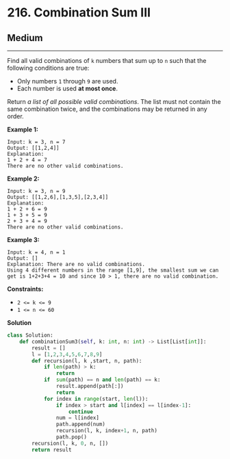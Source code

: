 # 216. Combination Sum III

## Medium

***

Find all valid combinations of `k` numbers that sum up to `n` such that the following conditions are true:

* Only numbers `1` through `9` are used.
* Each number is used **at most once**.

Return _a list of all possible valid combinations_. The list must not contain the same combination twice, and the combinations may be returned in any order.

&#x20;

**Example 1:**

```
Input: k = 3, n = 7
Output: [[1,2,4]]
Explanation:
1 + 2 + 4 = 7
There are no other valid combinations.
```

**Example 2:**

```
Input: k = 3, n = 9
Output: [[1,2,6],[1,3,5],[2,3,4]]
Explanation:
1 + 2 + 6 = 9
1 + 3 + 5 = 9
2 + 3 + 4 = 9
There are no other valid combinations.
```

**Example 3:**

```
Input: k = 4, n = 1
Output: []
Explanation: There are no valid combinations.
Using 4 different numbers in the range [1,9], the smallest sum we can get is 1+2+3+4 = 10 and since 10 > 1, there are no valid combination.
```

&#x20;

**Constraints:**

* `2 <= k <= 9`
* `1 <= n <= 60`

**Solution**

```python
class Solution:
    def combinationSum3(self, k: int, n: int) -> List[List[int]]:
        result = []
        l = [1,2,3,4,5,6,7,8,9]
        def recursion(l, k ,start, n, path):
            if len(path) > k:
                return
            if  sum(path) == n and len(path) == k:
                result.append(path[:])
                return
            for index in range(start, len(l)):
                if index > start and l[index] == l[index-1]:
                    continue
                num = l[index]
                path.append(num)
                recursion(l, k, index+1, n, path)
                path.pop()
        recursion(l, k, 0, n, [])
        return result
```
